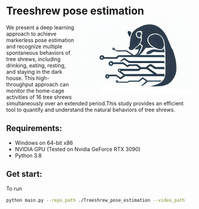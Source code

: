# Treeshrew pose estimation <img src="/README/logo.jpg" width="320px" align="right" />
We present a deep learning approach to achieve markerless pose estimation and recognize multiple spontaneous behaviors of tree shrews, including drinking, eating, resting, and staying in the dark house. This high-throughput approach can monitor the home-cage activities of 16 tree shrews simultaneously over an extended period.This study provides an efficient tool to quantify and understand the natural behaviors of tree shrews.

## Requirements: 
* Windows on 64-bit x86 
* NVIDIA GPU (Tested on Nvidia GeForce RTX 3090)
* Python 3.8

## Get start: 
To run 
```bash
python main.py --repo_path ./Treeshrew_pose_estimation --video_path 

```
